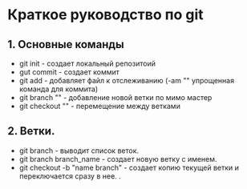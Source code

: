 # Краткое руководство по git
## 1. Основные команды
* git init - создает локальный репозитоий
* gut commit - создает коммит
* git add - добавляет файл к отслеживанию (-am "" упрощенная команда для коммита)
* git branch "" - добавление новой ветки по мимо мастер
* git checkout "" - перемещение между ветками
## 2. Ветки.
* git branch - выводит список веток.
* git branch branch_name - создает новую ветку с именем.
* git checkout -b "name branch" - создает копию текущей ветки и переключается сразу в нее.
.